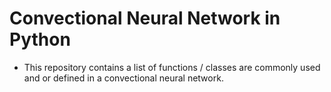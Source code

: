 # Convectional Neural Network in Python

- This repository contains a list of functions / classes are commonly used and or defined in a convectional neural network.